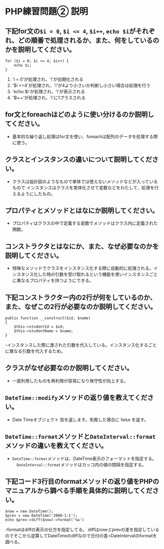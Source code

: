 # PHP練習問題② 説明

## 下記for文の`$i = 0`, `$i <= 4`, `$i++`, `echo $i`がそれぞれ、どの順番で処理されるか、また、何をしているのかを説明してください。

```
for ($i = 0; $i <= 4; $i++) {
    echo $i;
}
```

1. 'i = 0'が処理され、'i'が初期化される
2. '$i <=4'が処理され、'i'が4より小さいか判断し小さい場合は処理を行う
3. 'echo $i'が処理され、'i'が表示される
4. '$i++'が処理され、'i'に1プラスされる

## for文とforeachはどのように使い分けるのか説明してください。
- 基本的な繰り返し処理はfor文を使い、foreachは配列のデータを処理する際に使う。

## クラスとインスタンスの違いについて説明してください。
- クラスは設計図のようなもので単体では使えないメソッドなどが入っているもので
インスタンスはクラスを実体化させて変数などをわたして、処理を行えるようにしたもの。

## プロパティとメソッドとはなにか説明してください。
- プロパティはクラスの中で定義する変数でメソッドはクラス内に定義された関数。

## コンストラクタとはなにか、また、なぜ必要なのかを説明してください。
- 特殊なメソッドでクラスをインスタンス化する際に自動的に処理される。インスタンス化した時の引数を受け取れるという機能を使いインスタンスごとに異なるプロパティを持つようにできる。

## 下記コンストラクター内の2行が何をしているのか、また、なぜこの2行が必要なのか説明してください。
```
public function __construct($id, $name)
{
    $this->studentId = $id;
    $this->studentName = $name;
}
```
-インスタンスした際に渡された引数を代入している。インスタンス化するごとに異なる引数を代入するため。 

## クラスがなぜ必要なのか説明してください。
- 一度利用したものを再利用が容易になり保守性が向上する。

## `DateTime::modify`メソッドの返り値を教えてください。
- Date Timeオブジェクト 型を返します。失敗した場合に false を返す。

## `DateTime::format`メソッドと`DateInterval::format`メソッドの違いを教えてください。
- `DateTime::format`メソッドは、DateTime表示のフォーマットを指定する。
　`DateInterval::format`メソッドはカッコ内の値の間隔を指定する。

## 下記コード3行目のformatメソッドの返り値をPHPのマニュアルから調べる手順を具体的に説明してください。
```
$now = new DateTime();
$prev = new DateTime('2000-1-1');
echo $prev->diff($now)->format('%a')
```

-formatはdiffの表示の仕方を指定してる。
diffは$nowと$prevの差を指定しているのでそこから逆算してDateTimeのdiffなので日付の差=DateIntervalのformatを調べる。